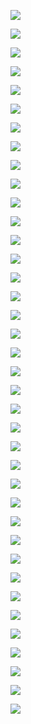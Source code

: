 <p><img src='./image/01_p107.dio.svg'></p>
<p><img src='./image/02_p115.dio.svg'></p>
<p><img src='./image/03_p116.dio.svg'></p>
<p><img src='./image/04_p108.dio.svg'></p>
<p><img src='./image/05_p109.dio.svg'></p>
<p><img src='./image/06_p110.dio.svg'></p>
<p><img src='./image/07_p111.dio.svg'></p>
<p><img src='./image/08_p112.dio.svg'></p>
<p><img src='./image/09_p114.dio.svg'></p>
<p><img src='./image/10_p51.dio.svg'></p>
<p><img src='./image/11_p52.dio.svg'></p>
<p><img src='./image/12_p53.dio.svg'></p>
<p><img src='./image/13_p54.dio.svg'></p>
<p><img src='./image/14_p55.dio.svg'></p>
<p><img src='./image/16_p56.dio.svg'></p>
<p><img src='./image/17.dio.svg'></p>
<p><img src='./image/18_p58.dio.svg'></p>
<p><img src='./image/19_p59.dio.svg'></p>
<p><img src='./image/20_p60.dio.svg'></p>
<p><img src='./image/21_p61.dio.svg'></p>
<p><img src='./image/22_p62.dio.svg'></p>
<p><img src='./image/23_p64.dio.svg'></p>
<p><img src='./image/24_p65.dio.svg'></p>
<p><img src='./image/25_p67.dio.svg'></p>
<p><img src='./image/26_p68.dio.svg'></p>
<p><img src='./image/27_p69.dio.svg'></p>
<p><img src='./image/28_p70.dio.svg'></p>
<p><img src='./image/29_p71.dio.svg'></p>
<p><img src='./image/30_p72.dio.svg'></p>
<p><img src='./image/31_p73.dio.svg'></p>
<p><img src='./image/32_p74.dio.svg'></p>
<p><img src='./image/33.dio.svg'></p>
<p><img src='./image/34_p76.dio.svg'></p>
<p><img src='./image/35_p77.dio.svg'></p>
<p><img src='./image/36_p78.dio.svg'></p>
<p><img src='./image/37_p79.dio.svg'></p>
<p><img src='./image/38_p80.dio.svg'></p>
<p><img src='./image/39_p81.dio.svg'></p>
